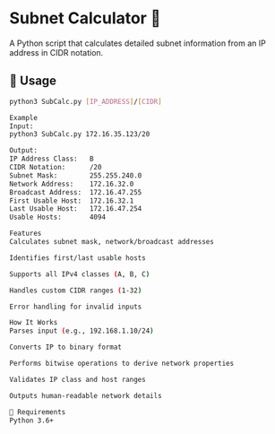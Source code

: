 # Subnet Calculator 🔢

A Python script that calculates detailed subnet information from an IP address in CIDR notation.

## 🚀 Usage
```bash
python3 SubCalc.py [IP_ADDRESS]/[CIDR]

Example
Input:
python3 SubCalc.py 172.16.35.123/20

Output:
IP Address Class:   B
CIDR Notation:      /20
Subnet Mask:        255.255.240.0
Network Address:    172.16.32.0
Broadcast Address:  172.16.47.255
First Usable Host:  172.16.32.1
Last Usable Host:   172.16.47.254
Usable Hosts:       4094

Features
Calculates subnet mask, network/broadcast addresses

Identifies first/last usable hosts

Supports all IPv4 classes (A, B, C)

Handles custom CIDR ranges (1-32)

Error handling for invalid inputs

How It Works
Parses input (e.g., 192.168.1.10/24)

Converts IP to binary format

Performs bitwise operations to derive network properties

Validates IP class and host ranges

Outputs human-readable network details

📁 Requirements
Python 3.6+

